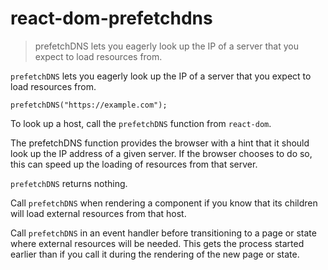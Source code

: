 # react-dom-prefetchdns

> prefetchDNS lets you eagerly look up the IP of a server that you expect to load resources from.



`prefetchDNS` lets you eagerly look up the IP of a server that you expect to load resources from.

    prefetchDNS("https://example.com");

To look up a host, call the `prefetchDNS` function from `react-dom`.

The prefetchDNS function provides the browser with a hint that it should look up the IP address of a given server. If the browser chooses to do so, this can speed up the loading of resources from that server.

`prefetchDNS` returns nothing.

Call `prefetchDNS` when rendering a component if you know that its children will load external resources from that host.

Call `prefetchDNS` in an event handler before transitioning to a page or state where external resources will be needed. This gets the process started earlier than if you call it during the rendering of the new page or state.
